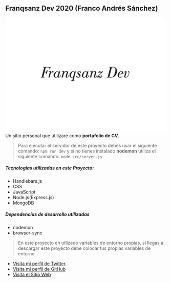## Franqsanz Dev 2020 (Franco Andrés Sánchez)

![](src/views/public/images/franqsanz-dev-logo.png)
Un sitio personal que utilizare como **portafolio de CV**.

> Para ejecutar el servidor de este proyecto debes usar el siguiente comando: `npm run dev` y si no tienes instalado **nodemon** utiliza el siguiente comando: `node src/server.js`

##### Tecnologias utilizadas en este Proyecto:

- Handlebars.js
- CSS
- JavaScript
- Node.js(Express.js)
- MongoDB

##### Dependencias de desarrollo utilizadas

- nodemon
- browser-sync

> En este proyecto eh utlizado variables de entorno propias, si llegas a descargar este proyecto debe colocar tus propias variables de entorno.

- [Visita mi perfil de Twitter](https://twitter.com/franqsanz)
- [Visita mi perfil de GitHub](https://www.github.com/franqsanz)
- [Visita el Sitio Web](https://franqsanzdev.herokuapp.com/)
